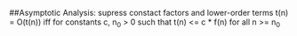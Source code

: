 ##Asymptotic Analysis:
supress constact factors and lower-order terms
t(n) = O(t(n)) iff for constants c, n<sub>0</sub> > 0 such that
t(n) <= c * f(n) for all n >= n<sub>0</sub>